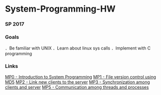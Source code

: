 # System-Programming-HW
### SP 2017
### Goals
．Be familiar with UNIX
．Learn about linux sys calls 
．Implement with C programming 
 
### Links

[MP0 - Introduction to System Programming](https://systemprogrammingatntu.github.io/MP0/)
[MP1 - File version control using MD5](https://systemprogrammingatntu.github.io/MP1)
[MP2 - Link new clients to the server](https://systemprogrammingatntu.github.io/MP2)
[MP3 - Synchronization among clients and server](https://systemprogrammingatntu.github.io/MP3)
[MP5 - Communication among threads and processes](https://systemprogrammingatntu.github.io/MP5)


